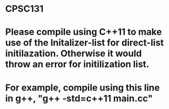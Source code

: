 # CPSC131

# Please compile using C++11 to make use of the Initalizer-list for direct-list initilazation. Otherwise it would throw an error for initilization list.
# For example, compile using this line in g++, "g++ -std=c++11  main.cc"
